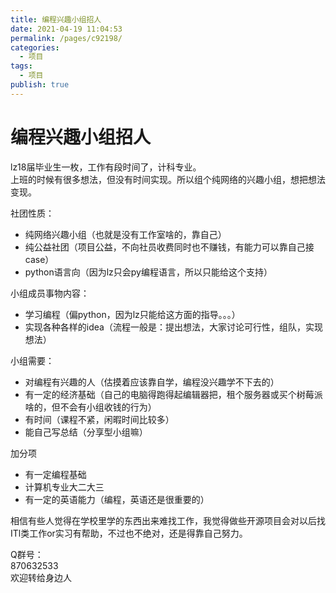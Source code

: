 ```yaml
---
title: 编程兴趣小组招人
date: 2021-04-19 11:04:53
permalink: /pages/c92198/
categories: 
  - 项目
tags: 
  - 项目
publish: true
---
```

# 编程兴趣小组招人  

lz18届毕业生一枚，工作有段时间了，计科专业。    
上班的时候有很多想法，但没有时间实现。所以组个纯网络的兴趣小组，想把想法变现。    
    
社团性质：    
- 纯网络兴趣小组（也就是没有工作室啥的，靠自己）    
- 纯公益社团（项目公益，不向社员收费同时也不赚钱，有能力可以靠自己接case）    
- python语言向（因为lz只会py编程语言，所以只能给这个支持）    
    
小组成员事物内容：    
- 学习编程（偏python，因为lz只能给这方面的指导。。。）    
- 实现各种各样的idea（流程一般是：提出想法，大家讨论可行性，组队，实现想法）    
    
小组需要：    
- 对编程有兴趣的人（估摸着应该靠自学，编程没兴趣学不下去的）    
- 有一定的经济基础（自己的电脑得跑得起编辑器把，租个服务器或买个树莓派啥的，但不会有小组收钱的行为）    
- 有时间（课程不紧，闲暇时间比较多）    
- 能自己写总结（分享型小组嘛）    
    
加分项    
- 有一定编程基础    
- 计算机专业大二大三    
- 有一定的英语能力（编程，英语还是很重要的）    
    
相信有些人觉得在学校里学的东西出来难找工作，我觉得做些开源项目会对以后找ITl类工作or实习有帮助，不过也不绝对，还是得靠自己努力。    
    
Q群号：    
870632533    
欢迎转给身边人    
